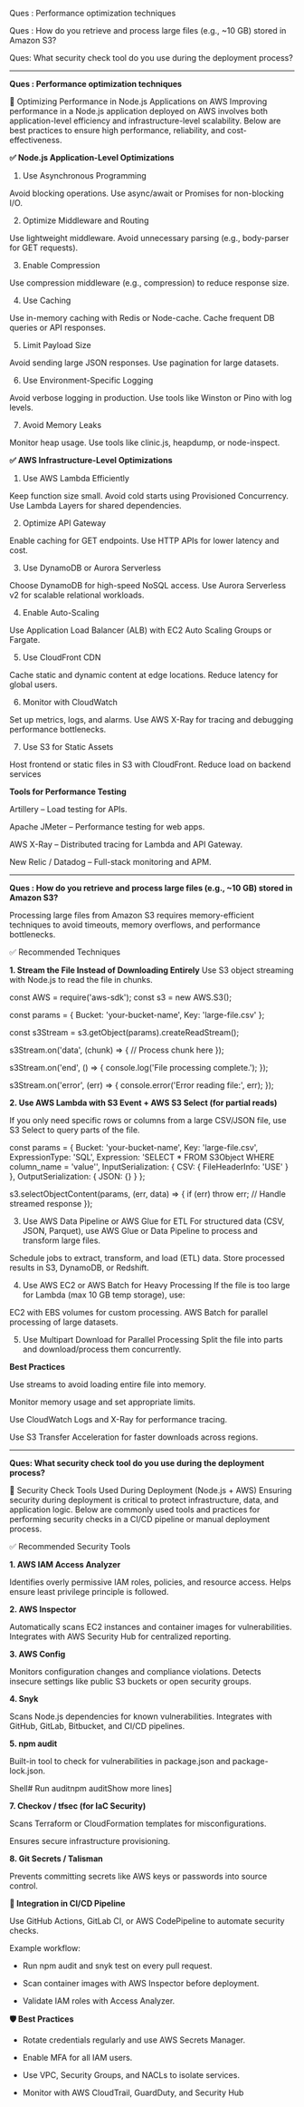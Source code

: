 
Ques : Performance optimization techniques

Ques : How do you retrieve and process large files (e.g., ~10 GB) stored in Amazon S3?

Ques: What security check tool do you use during the deployment process?

---

**Ques : Performance optimization techniques**

🚀 Optimizing Performance in Node.js Applications on AWS
Improving performance in a Node.js application deployed on AWS involves both application-level efficiency and infrastructure-level scalability. Below are best practices to ensure high performance, reliability, and cost-effectiveness.

**✅ Node.js Application-Level Optimizations**

1. Use Asynchronous Programming

Avoid blocking operations.
Use async/await or Promises for non-blocking I/O.

2. Optimize Middleware and Routing

Use lightweight middleware.
Avoid unnecessary parsing (e.g., body-parser for GET requests).

3. Enable Compression

Use compression middleware (e.g., compression) to reduce response size.

4. Use Caching

Use in-memory caching with Redis or Node-cache.
Cache frequent DB queries or API responses.

5. Limit Payload Size

Avoid sending large JSON responses.
Use pagination for large datasets.

6. Use Environment-Specific Logging

Avoid verbose logging in production.
Use tools like Winston or Pino with log levels.

7. Avoid Memory Leaks

Monitor heap usage.
Use tools like clinic.js, heapdump, or node-inspect.


**✅ AWS Infrastructure-Level Optimizations**

1. Use AWS Lambda Efficiently

Keep function size small.
Avoid cold starts using Provisioned Concurrency.
Use Lambda Layers for shared dependencies.

2. Optimize API Gateway

Enable caching for GET endpoints.
Use HTTP APIs for lower latency and cost.

3. Use DynamoDB or Aurora Serverless

Choose DynamoDB for high-speed NoSQL access.
Use Aurora Serverless v2 for scalable relational workloads.

4. Enable Auto-Scaling

Use Application Load Balancer (ALB) with EC2 Auto Scaling Groups or Fargate.

5. Use CloudFront CDN

Cache static and dynamic content at edge locations.
Reduce latency for global users.

6. Monitor with CloudWatch

Set up metrics, logs, and alarms.
Use AWS X-Ray for tracing and debugging performance bottlenecks.

7. Use S3 for Static Assets

Host frontend or static files in S3 with CloudFront.
Reduce load on backend services

**Tools for Performance Testing**

Artillery – Load testing for APIs.

Apache JMeter – Performance testing for web apps.

AWS X-Ray – Distributed tracing for Lambda and API Gateway.

New Relic / Datadog – Full-stack monitoring and APM.


---

**Ques : How do you retrieve and process large files (e.g., ~10 GB) stored in Amazon S3?**

Processing large files from Amazon S3 requires memory-efficient techniques to avoid timeouts, memory overflows, and performance bottlenecks.

✅ Recommended Techniques

**1. Stream the File Instead of Downloading Entirely**
Use S3 object streaming with Node.js to read the file in chunks.

const AWS = require('aws-sdk');
const s3 = new AWS.S3();

const params = {
  Bucket: 'your-bucket-name',
  Key: 'large-file.csv'
};

const s3Stream = s3.getObject(params).createReadStream();

s3Stream.on('data', (chunk) => {
  // Process chunk here
});

s3Stream.on('end', () => {
  console.log('File processing complete.');
});

s3Stream.on('error', (err) => {
  console.error('Error reading file:', err);
});

**2. Use AWS Lambda with S3 Event + AWS S3 Select (for partial reads)**

If you only need specific rows or columns from a large CSV/JSON file, use S3 Select to query parts of the file.

const params = {
  Bucket: 'your-bucket-name',
  Key: 'large-file.csv',
  ExpressionType: 'SQL',
  Expression: 'SELECT * FROM S3Object WHERE column_name = \'value\'',
  InputSerialization: {
    CSV: {
      FileHeaderInfo: 'USE'
    }
  },
  OutputSerialization: {
    JSON: {}
  }
};

s3.selectObjectContent(params, (err, data) => {
  if (err) throw err;
  // Handle streamed response
});

3. Use AWS Data Pipeline or AWS Glue for ETL
For structured data (CSV, JSON, Parquet), use AWS Glue or Data Pipeline to process and transform large files.

Schedule jobs to extract, transform, and load (ETL) data.
Store processed results in S3, DynamoDB, or Redshift.


4. Use AWS EC2 or AWS Batch for Heavy Processing
If the file is too large for Lambda (max 10 GB temp storage), use:

EC2 with EBS volumes for custom processing.
AWS Batch for parallel processing of large datasets.


5. Use Multipart Download for Parallel Processing
Split the file into parts and download/process them concurrently.

**Best Practices**

Use streams to avoid loading entire file into memory.

Monitor memory usage and set appropriate limits.

Use CloudWatch Logs and X-Ray for performance tracing.

Use S3 Transfer Acceleration for faster downloads across regions.

---

**Ques: What security check tool do you use during the deployment process?**


🔐 Security Check Tools Used During Deployment (Node.js + AWS)
Ensuring security during deployment is critical to protect infrastructure, data, and application logic. Below are commonly used tools and practices for performing security checks in a CI/CD pipeline or manual deployment process.

✅ Recommended Security Tools

**1. AWS IAM Access Analyzer**

Identifies overly permissive IAM roles, policies, and resource access.
Helps ensure least privilege principle is followed.

**2. AWS Inspector**

Automatically scans EC2 instances and container images for vulnerabilities.
Integrates with AWS Security Hub for centralized reporting.

**3. AWS Config**

Monitors configuration changes and compliance violations.
Detects insecure settings like public S3 buckets or open security groups.

**4. Snyk**

Scans Node.js dependencies for known vulnerabilities.
Integrates with GitHub, GitLab, Bitbucket, and CI/CD pipelines.

**5. npm audit**

Built-in tool to check for vulnerabilities in package.json and package-lock.json.

Shell# Run auditnpm auditShow more lines]

**7. Checkov / tfsec (for IaC Security)**

Scans Terraform or CloudFormation templates for misconfigurations.

Ensures secure infrastructure provisioning.

**8. Git Secrets / Talisman**

Prevents committing secrets like AWS keys or passwords into source control.


**🔄 Integration in CI/CD Pipeline**

Use GitHub Actions, GitLab CI, or AWS CodePipeline to automate security checks.

Example workflow:

- Run npm audit and snyk test on every pull request.

- Scan container images with AWS Inspector before deployment.

- Validate IAM roles with Access Analyzer.




**🛡️ Best Practices**

- Rotate credentials regularly and use AWS Secrets Manager.

- Enable MFA for all IAM users.

- Use VPC, Security Groups, and NACLs to isolate services.

- Monitor with AWS CloudTrail, GuardDuty, and Security Hub

